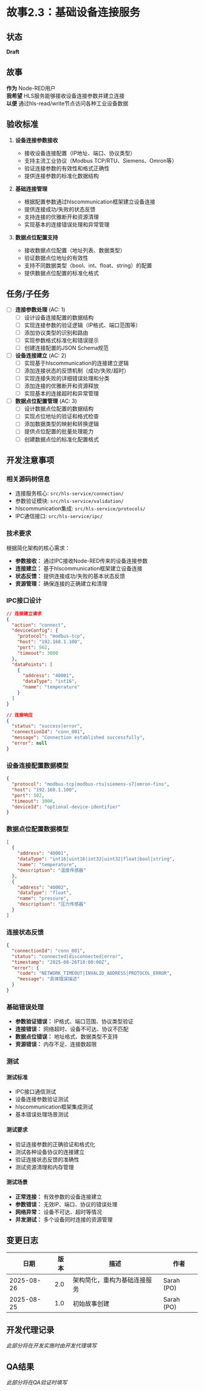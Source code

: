 # 故事2.3：基础设备连接服务

## 状态
**Draft**

## 故事
**作为** Node-RED用户  
**我希望** HLS服务能够接收设备连接参数并建立连接  
**以便** 通过hls-read/write节点访问各种工业设备数据

## 验收标准

1. **设备连接参数接收**
   - 接收设备连接配置（IP地址、端口、协议类型）
   - 支持主流工业协议（Modbus TCP/RTU、Siemens、Omron等）
   - 验证连接参数的有效性和格式正确性
   - 提供连接参数的标准化数据结构

2. **基础连接管理**
   - 根据配置参数通过hlscommunication框架建立设备连接
   - 提供连接成功/失败的状态反馈
   - 支持连接的优雅断开和资源清理
   - 实现基本的连接错误处理和异常管理

3. **数据点位配置支持**
   - 接收数据点位配置（地址列表、数据类型）
   - 验证数据点位地址的有效性
   - 支持不同数据类型（bool、int、float、string）的配置
   - 提供数据点位配置的标准化格式

## 任务/子任务

- [ ] **连接参数处理** (AC: 1)
  - [ ] 设计设备连接配置的数据结构
  - [ ] 实现连接参数的验证逻辑（IP格式、端口范围等）
  - [ ] 添加协议类型的识别和路由
  - [ ] 实现参数格式标准化和错误提示
  - [ ] 创建连接配置的JSON Schema规范

- [ ] **设备连接建立** (AC: 2)
  - [ ] 实现基于hlscommunication的连接建立逻辑
  - [ ] 添加连接状态的反馈机制（成功/失败/超时）
  - [ ] 实现连接失败的详细错误处理和分类
  - [ ] 添加连接的优雅断开和资源释放
  - [ ] 实现基本的连接超时和异常管理

- [ ] **数据点位配置管理** (AC: 3)
  - [ ] 设计数据点位配置的数据结构
  - [ ] 实现点位地址的验证和格式检查
  - [ ] 添加数据类型的映射和转换逻辑
  - [ ] 提供点位配置的批量处理能力
  - [ ] 创建数据点位的标准化配置格式

## 开发注意事项

### 相关源码树信息
- 连接服务核心: `src/hls-service/connection/`
- 参数验证模块: `src/hls-service/validation/`
- hlscommunication集成: `src/hls-service/protocols/`
- IPC通信接口: `src/hls-service/ipc/`

### 技术要求
根据简化架构的核心需求：
- **参数接收：** 通过IPC接收Node-RED传来的设备连接参数
- **连接建立：** 基于hlscommunication框架建立设备连接
- **状态反馈：** 提供连接成功/失败的基本状态反馈
- **资源管理：** 确保连接的正确建立和清理

### IPC接口设计
```json
// 连接建立请求
{
  "action": "connect",
  "deviceConfig": {
    "protocol": "modbus-tcp",
    "host": "192.168.1.100",
    "port": 502,
    "timeout": 3000
  },
  "dataPoints": [
    {
      "address": "40001",
      "dataType": "int16",
      "name": "temperature"
    }
  ]
}

// 连接响应
{
  "status": "success|error",
  "connectionId": "conn_001",
  "message": "Connection established successfully",
  "error": null
}
```

### 设备连接配置数据模型
```json
{
  "protocol": "modbus-tcp|modbus-rtu|siemens-s7|omron-fins",
  "host": "192.168.1.100",
  "port": 502,
  "timeout": 3000,
  "deviceId": "optional-device-identifier"
}
```

### 数据点位配置数据模型  
```json
[
  {
    "address": "40001",
    "dataType": "int16|uint16|int32|uint32|float|bool|string",
    "name": "temperature",
    "description": "温度传感器"
  },
  {
    "address": "40002", 
    "dataType": "float",
    "name": "pressure",
    "description": "压力传感器"
  }
]
```

### 连接状态反馈
```json
{
  "connectionId": "conn_001",
  "status": "connected|disconnected|error",
  "timestamp": "2025-08-26T10:00:00Z",
  "error": {
    "code": "NETWORK_TIMEOUT|INVALID_ADDRESS|PROTOCOL_ERROR",
    "message": "具体错误描述"
  }
}
```

### 基础错误处理
- **参数验证错误：** IP格式、端口范围、协议类型验证
- **连接错误：** 网络超时、设备不可达、协议不匹配
- **数据点位错误：** 地址格式、数据类型不支持
- **资源错误：** 内存不足、连接数超限

### 测试

#### 测试标准
- IPC接口通信测试
- 设备连接参数验证测试
- hlscommunication框架集成测试
- 基本错误处理场景测试

#### 测试要求
- 验证连接参数的正确验证和格式化
- 测试各种设备协议的连接建立
- 验证连接状态反馈的准确性
- 测试资源清理和内存管理

#### 测试场景
- **正常连接：** 有效参数的设备连接建立
- **参数错误：** 无效IP、端口、协议的错误处理
- **网络异常：** 设备不可达、超时等情况
- **并发测试：** 多个设备同时连接的资源管理

## 变更日志

| 日期 | 版本 | 描述 | 作者 |
|------|------|------|------|
| 2025-08-26 | 2.0 | 架构简化，重构为基础连接服务 | Sarah (PO) |
| 2025-08-25 | 1.0 | 初始故事创建 | Sarah (PO) |

## 开发代理记录
*此部分将在开发实施时由开发代理填写*

## QA结果
*此部分将在QA验证时填写*
